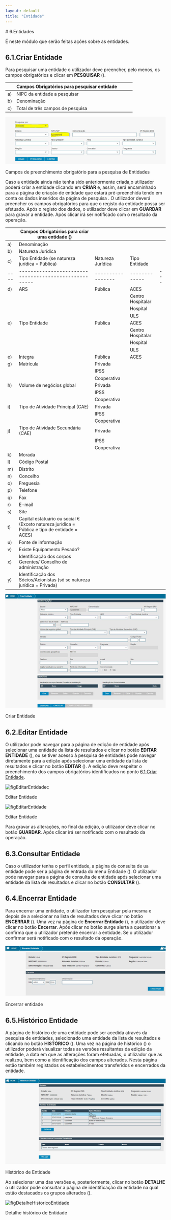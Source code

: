 ```yaml
---
layout: default
title: "Entidade"
---
```


<p id="entidades"></p>
# 6.Entidades

É neste módulo que serão feitas ações sobre as entidades.

<p id="criarEntidade"></p>

## 6.1.Criar Entidade

Para pesquisar uma entidade o utilizador deve preencher, pelo menos, os campos obrigatórios e clicar em **PESQUISAR** ([](#figCamposPesquisaEntidade)).

|  | Campos Obrigatórios para pesquisar entidade  |   |   |   |
|----|--------------------------------------------|---|---|---|
| a) | NIPC da entidade a pesquisar|   |   |   |
| b) | Denominação |   |   |   |
| c) | Total de três campos de pesquisa |   |   |   |



![figCamposPesquisaEntidade](img/pages/6_1_1.jpg)

<p class="caption" id="figCamposPesquisaEntidade"> Campos de preenchimento obrigatório para a pesquisa de Entidades </p>
  
  
Caso a entidade ainda não tenha sido anteriormente criada,o utilizador poderá criar a entidade clicando em **CRIAR** e, assim, será encaminhado para a página de criação de entidade que estará pré-preenchida tendo em conta os dados inseridos da página de pesquisa [](#figPesquisaEntidade). 
O utilizador deverá preencher os campos obrigatórios para que o registo da entidade possa ser efetuado.
Após o registo dos dados, o utilizador deve clicar em **GUARDAR** para gravar a entidade. Após clicar irá ser notificado com o resultado da operação.

|    | Campos Obrigatórios para criar uma entidade ([](#figCriarEntidade))      |                 |             |   |
|----|-----------------------------------------------------|-----------------|-------------|---|
| a) | Denominação                                         |                 |             |   |
| b) | Natureza Jurídica                                   |                 |             |   |
| c) | Tipo Entidade (se natureza jurídica = Pública)      | Natureza Jurídica | Tipo Entidade |   |
|----|-----------------------------------------------------|-----------------|-------------|---|
| d) | ARS                                                 |    Pública      |ACES              |   |
|    |                                                     |                 |Centro Hospitalar |   |
|    |                                                     |                 |Hospital          |   |
|    |                                                     |                 |ULS               |   |
| e) | Tipo Entidade                                       |    Pública      |ACES              |   |
|    |                                                     |                 |Centro Hospitalar |   |
|    |                                                     |                 |Hospital          |   |
|    |                                                     |                 |ULS               |   |
| e) | Integra                                             |    Pública      |ACES              |   |
| g) | Matrícula                                           |    Privada      |                  |   |
|    |                                                     |    IPSS         |                  |   |
|    |                                                     |  Cooperativa    |                  |   |
| h) | Volume de negócios global                           |    Privada      |                  |   |
|    |                                                     |    IPSS         |                  |   |
|    |                                                     |  Cooperativa    |                  |   |
| i) | Tipo de Atividade Principal (CAE)                   |    Privada      |                  |   |
|    |                                                     |    IPSS         |                  |   |
|    |                                                     |    Cooperativa  |                  |   |
| j) | Tipo de Atividade Secundária (CAE)                  |    Privada      |                  |   |
|    |                                                     |    IPSS         |                  |   |
|    |                                                     |    Cooperativa  |                  |   |
| k) | Morada                                              |                 |             |   |
| l) | Código Postal                                       |                 |             |   |
| m) | Distrito                                            |                 |             |   |
| n) | Concelho                                            |                 |             |   |
| o) | Freguesia                                           |                 |             |   |
| p) | Telefone                                            |                 |             |   |
| q) | Fax                                                 |                 |             |   |
| r) | E-mail                                              |                 |             |   |
| s) | Site                                                |                 |             |   |
| t) | Capital estatuário ou social € (Exceto natureza jurídica = Pública e tipo de entidade = ACES)|         |             |   |
| u) | Fonte de informação                                 |                 |             |   |
| v) | Existe Equipamento Pesado?                          |                 |             |   |
| x) | Identificação dos corpos Gerentes/ Conselho de administração    |     |             |   |
| y) | Identificação dos Sócios/Acionistas (só se natureza jurídica = Privada) |     |     |   |


![figCriarEntidade](img/pages/6_1_2.jpg)

<p class="caption" id="figCriarEntidade">Criar Entidade </p>

<p id="alteraEntidade"></p>

## 6.2.Editar Entidade
O utilizador pode navegar para a página de edição de entidade após selecionar uma entidade da lista de resultados e clicar no botão **EDITAR ENTIDADE** ([](#figEditarEntidadec)), ou se tiver acesso à pesquisa de entidades pode navegar diretamente para a edição após selecionar uma entidade da lista de resultados e clicar no botão **EDITAR** ([](#EditarEntidade)).
A edição deve respeitar o preenchimento dos campos obrigatórios identificados no ponto [6.1 Criar Entidade](#criar-entidade).

![figEditarEntidadec](img/pages/6_1_2_2.JPG)

<p class="caption" id="figCriarEntidade">Editar Entidade </p>

![figEditarEntidade](img/pages/6_1_2_1.JPG)

<p class="caption" id="figCriarEntidade">Editar Entidade </p>

Para gravar as alterações, no final da edição, o utilizador  deve clicar no botão **GUARDAR**. Após clicar irá ser notificado com o resultado da operação.

<p id="consultaEntidade"></p>

## 6.3.Consultar Entidade
Caso o utilizador tenha o perfil entidade, a página de consulta de ua entidade pode ser a página de entrada do menu Entidade ([](#figEditarEntidadec)). O utilizador pode navegar para a página de consulta de entidade após selecionar uma entidade da lista de resultados e clicar no botão **CONSULTAR** ([](#EditarEntidade)).

<p id="encerrarEntidade"></p>

## 6.4.Encerrar Entidade
Para encerrar uma entidade, o utilizador tem pesquisar pela mesma e depois de a selecionar na lista de resultados deve clicar no botão **ENCERRAR** ([](#EditarEntidade)).
Uma vez na página de **Encerrar Entidade** ([](#figEncerraEntidade)), o utilizador deve clicar no botão **Encerrar**. 
Após clicar no botão surge alerta a questionar a confirma que o utilizador pretende encerrar a entidade. Se o utilizador confirmar será notificado com o resultado da operação.

![figEncerraEntidade](img/pages/6_4_1.jpg)

<p class="caption" id="figEncerraEntidade"> Encerrar entidade</p>

<p id="historicoEntidade"></p>

## 6.5.Histórico Entidade
A página de histórico de uma entidade pode ser acedida através da pesquisa de entidades, selecionado uma entidade da lista de resultados e clicando no botão **HISTÓRICO**  ([](#EditarEntidade)).
Uma vez na página de histórico ([](#figHistoricoEntidade)) o utilizador poderá visualizar todas as versões resultantes da edição da entidade, a data em que as alterações foram efetuadas, o utilizador que as realizou, bem como a identificação dos campos alterados.
Nesta página estão também registados os estabelecimentos transferidos e encerrados da entidade.

![figHistoricoEntidade](img/pages/6_5_1.jpg)

<p class="caption" id="figHistoricoEntidade"> Histórico de Entidade</p>

Ao selecionar uma das versões e, posteriormente, clicar no botão **DETALHE** o utilizador pode consultar a página de identificação da entidade na qual estão destacados os grupos alterados ([](#figDetalheHistoricoEntidade)).

![figDetalheHistoricoEntidade](img/pages/6_5_2.jpg)

<p class="caption" id="figDetalheHistoricoEntidade"> Detalhe histórico de Entidade</p>



 














